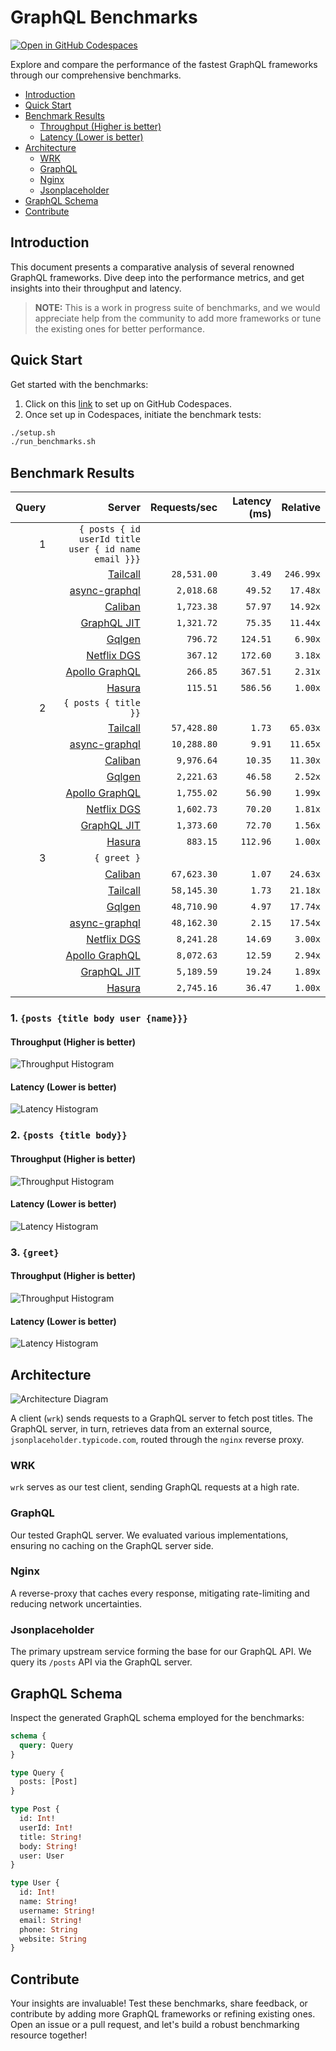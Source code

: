 # GraphQL Benchmarks <!-- omit from toc -->

[![Open in GitHub Codespaces](https://github.com/codespaces/badge.svg)](https://codespaces.new/tailcallhq/graphql-benchmarks)

Explore and compare the performance of the fastest GraphQL frameworks through our comprehensive benchmarks.

- [Introduction](#introduction)
- [Quick Start](#quick-start)
- [Benchmark Results](#benchmark-results)
  - [Throughput (Higher is better)](#throughput-higher-is-better)
  - [Latency (Lower is better)](#latency-lower-is-better)
- [Architecture](#architecture)
  - [WRK](#wrk)
  - [GraphQL](#graphql)
  - [Nginx](#nginx)
  - [Jsonplaceholder](#jsonplaceholder)
- [GraphQL Schema](#graphql-schema)
- [Contribute](#contribute)

[Tailcall]: https://github.com/tailcallhq/tailcall
[Gqlgen]: https://github.com/99designs/gqlgen
[Apollo GraphQL]: https://github.com/apollographql/apollo-server
[Netflix DGS]: https://github.com/netflix/dgs-framework
[Caliban]: https://github.com/ghostdogpr/caliban
[async-graphql]: https://github.com/async-graphql/async-graphql
[Hasura]: https://github.com/hasura/graphql-engine
[GraphQL JIT]: https://github.com/zalando-incubator/graphql-jit

## Introduction

This document presents a comparative analysis of several renowned GraphQL frameworks. Dive deep into the performance metrics, and get insights into their throughput and latency.

> **NOTE:** This is a work in progress suite of benchmarks, and we would appreciate help from the community to add more frameworks or tune the existing ones for better performance.

## Quick Start

Get started with the benchmarks:

1. Click on this [link](https://codespaces.new/tailcallhq/graphql-benchmarks) to set up on GitHub Codespaces.
2. Once set up in Codespaces, initiate the benchmark tests:

```bash
./setup.sh
./run_benchmarks.sh
```

## Benchmark Results

<!-- PERFORMANCE_RESULTS_START -->

| Query | Server | Requests/sec | Latency (ms) | Relative |
|-------:|--------:|--------------:|--------------:|---------:|
| 1 | `{ posts { id userId title user { id name email }}}` |
|| [Tailcall] | `28,531.00` | `3.49` | `246.99x` |
|| [async-graphql] | `2,018.68` | `49.52` | `17.48x` |
|| [Caliban] | `1,723.38` | `57.97` | `14.92x` |
|| [GraphQL JIT] | `1,321.72` | `75.35` | `11.44x` |
|| [Gqlgen] | `796.72` | `124.51` | `6.90x` |
|| [Netflix DGS] | `367.12` | `172.60` | `3.18x` |
|| [Apollo GraphQL] | `266.85` | `367.51` | `2.31x` |
|| [Hasura] | `115.51` | `586.56` | `1.00x` |
| 2 | `{ posts { title }}` |
|| [Tailcall] | `57,428.80` | `1.73` | `65.03x` |
|| [async-graphql] | `10,288.80` | `9.91` | `11.65x` |
|| [Caliban] | `9,976.64` | `10.35` | `11.30x` |
|| [Gqlgen] | `2,221.63` | `46.58` | `2.52x` |
|| [Apollo GraphQL] | `1,755.02` | `56.90` | `1.99x` |
|| [Netflix DGS] | `1,602.73` | `70.20` | `1.81x` |
|| [GraphQL JIT] | `1,373.60` | `72.70` | `1.56x` |
|| [Hasura] | `883.15` | `112.96` | `1.00x` |
| 3 | `{ greet }` |
|| [Caliban] | `67,623.30` | `1.07` | `24.63x` |
|| [Tailcall] | `58,145.30` | `1.73` | `21.18x` |
|| [Gqlgen] | `48,710.90` | `4.97` | `17.74x` |
|| [async-graphql] | `48,162.30` | `2.15` | `17.54x` |
|| [Netflix DGS] | `8,241.28` | `14.69` | `3.00x` |
|| [Apollo GraphQL] | `8,072.63` | `12.59` | `2.94x` |
|| [GraphQL JIT] | `5,189.59` | `19.24` | `1.89x` |
|| [Hasura] | `2,745.16` | `36.47` | `1.00x` |

<!-- PERFORMANCE_RESULTS_END -->



### 1. `{posts {title body user {name}}}`
#### Throughput (Higher is better)

![Throughput Histogram](assets/req_sec_histogram1.png)

#### Latency (Lower is better)

![Latency Histogram](assets/latency_histogram1.png)

### 2. `{posts {title body}}`
#### Throughput (Higher is better)

![Throughput Histogram](assets/req_sec_histogram2.png)

#### Latency (Lower is better)

![Latency Histogram](assets/latency_histogram2.png)

### 3. `{greet}`
#### Throughput (Higher is better)

![Throughput Histogram](assets/req_sec_histogram3.png)

#### Latency (Lower is better)

![Latency Histogram](assets/latency_histogram3.png)

## Architecture

![Architecture Diagram](assets/architecture.png)

A client (`wrk`) sends requests to a GraphQL server to fetch post titles. The GraphQL server, in turn, retrieves data from an external source, `jsonplaceholder.typicode.com`, routed through the `nginx` reverse proxy.

### WRK

`wrk` serves as our test client, sending GraphQL requests at a high rate.

### GraphQL

Our tested GraphQL server. We evaluated various implementations, ensuring no caching on the GraphQL server side.

### Nginx

A reverse-proxy that caches every response, mitigating rate-limiting and reducing network uncertainties.

### Jsonplaceholder

The primary upstream service forming the base for our GraphQL API. We query its `/posts` API via the GraphQL server.

## GraphQL Schema

Inspect the generated GraphQL schema employed for the benchmarks:

```graphql
schema {
  query: Query
}

type Query {
  posts: [Post]
}

type Post {
  id: Int!
  userId: Int!
  title: String!
  body: String!
  user: User
}

type User {
  id: Int!
  name: String!
  username: String!
  email: String!
  phone: String
  website: String
}
```

## Contribute

Your insights are invaluable! Test these benchmarks, share feedback, or contribute by adding more GraphQL frameworks or refining existing ones. Open an issue or a pull request, and let's build a robust benchmarking resource together!
